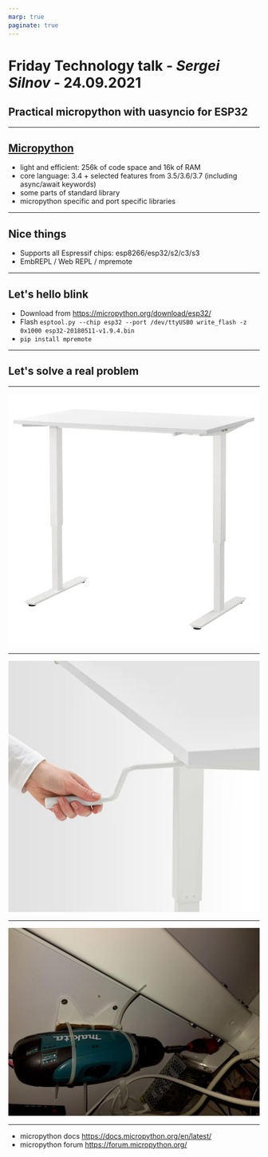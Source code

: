 ```yaml
---
marp: true
paginate: true
---
```


# Friday Technology talk - _Sergei Silnov_ - 24.09.2021

## Practical micropython with uasyncio for ESP32

---

## [Micropython](https://micropython.org/)

- light and efficient: 256k of code space and 16k of RAM
- core language: 3.4 + selected features from 3.5/3.6/3.7 (including async/await keywords)
- some parts of standard library
- micropython specific and port specific libraries

---

## Nice things

- Supports all Espressif chips: esp8266/esp32/s2/c3/s3
- EmbREPL / Web REPL / mpremote

---

## Let's hello blink

- Download from https://micropython.org/download/esp32/
- Flash
  `esptool.py --chip esp32 --port /dev/ttyUSB0 write_flash -z 0x1000 esp32-20180511-v1.9.4.bin`
- `pip install mpremote`

---

## Let's solve a real problem

---

![bg fit](images/desk_0.png)

---

![bg fit](images/desk_1.png)

---

![bg fit](images/motor.jpg)

---

- micropython docs https://docs.micropython.org/en/latest/
- micropython forum https://forum.micropython.org/
